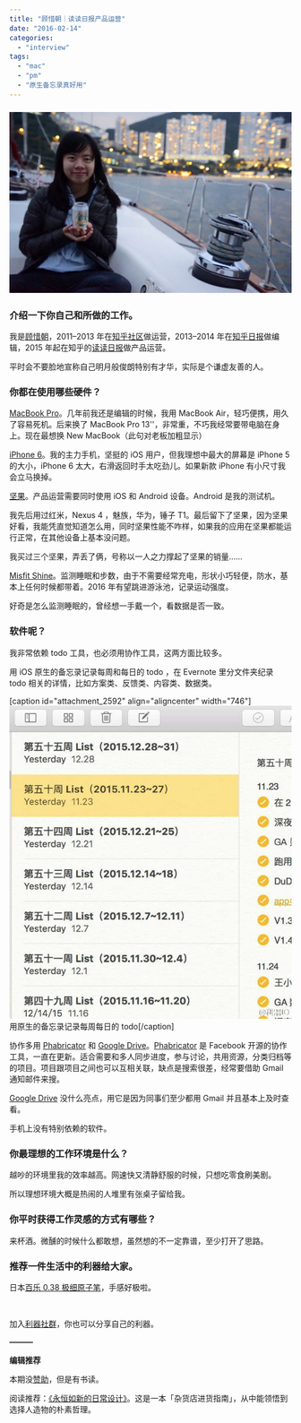 ```yaml
---
title: "顾惜朝｜读读日报产品运营"
date: "2016-02-14"
categories: 
  - "interview"
tags: 
  - "mac"
  - "pm"
  - "原生备忘录真好用"
---
```


### ![guxizhao](/images/guxizhao.jpg)

### 介绍一下你自己和所做的工作。

我是[顾惜朝](https://www.zhihu.com/people/guxizhao)，2011–2013 年在[知乎社区](https://www.zhihu.com/)做运营，2013–2014 年在[知乎日报](https://daily.zhihu.com/)做编辑，2015 年起在知乎的[读读日报](https://dudu.zhihu.com/)做产品运营。

平时会不要脸地宣称自己明月般俊朗特别有才华，实际是个谦虚友善的人。

### 你都在使用哪些硬件？

[MacBook Pro](https://www.apple.com/cn/macbook-pro/)。几年前我还是编辑的时候，我用 MacBook Air，轻巧便携，用久了容易死机。后来换了 MacBook Pro 13''，非常重，不巧我经常要带电脑在身上。现在最想换 New MacBook（此句对老板加粗显示）

[iPhone 6](https://www.apple.com/cn/iphone/)。我的主力手机，坚挺的 iOS 用户，但我理想中最大的屏幕是 iPhone 5 的大小，iPhone 6 太大，右滑返回时手太吃劲儿。如果新款 iPhone 有小尺寸我会立马换掉。

[坚果](https://www.smartisan.com/jianguo/#/overview)。产品运营需要同时使用 iOS 和 Android 设备。Android 是我的测试机。

我先后用过红米，Nexus 4 ，魅族，华为，锤子 T1。最后留下了坚果，因为坚果好看，我能凭直觉知道怎么用，同时坚果性能不咋样，如果我的应用在坚果都能运行正常，在其他设备上基本没问题。

我买过三个坚果，弄丢了俩，号称以一人之力撑起了坚果的销量……

[Misfit Shine](https://misfit.com/products/shine)。监测睡眠和步数，由于不需要经常充电，形状小巧轻便，防水，基本上任何时候都带着。2016 年有望跳进游泳池，记录运动强度。

好奇是怎么监测睡眠的，曾经想一手戴一个，看数据是否一致。

### 软件呢？

我非常依赖 todo 工具，也必须用协作工具，这两方面比较多。

用 iOS 原生的备忘录记录每周和每日的 todo ，在 Evernote 里分文件夹纪录 todo 相关的详情，比如方案类、反馈类、内容类、数据类。

\[caption id="attachment\_2592" align="aligncenter" width="746"\]![用原生的备忘录记录每周每日的 todo](/images/guxizhao_note.jpg) 用原生的备忘录记录每周每日的 todo\[/caption\]

协作多用 [Phabricator](https://phabricator.org/) 和 [Google Drive](https://www.google.com/intl/zh-TW/drive/)。[Phabricator](https://phabricator.org/) 是 Facebook 开源的协作工具，一直在更新。适合需要和多人同步进度，参与讨论，共用资源，分类归档等的项目。项目跟项目之间也可以互相关联，缺点是搜索很差，经常要借助 Gmail 通知邮件来搜。

[Google Drive](https://www.google.com/intl/zh-TW/drive/) 没什么亮点，用它是因为同事们至少都用 Gmail 并且基本上及时查看。

手机上没有特别依赖的软件。

### 你最理想的工作环境是什么？

越吵的环境里我的效率越高。网速快又清静舒服的时候，只想吃零食刷美剧。

所以理想环境大概是热闹的人堆里有张桌子留给我。

### 你平时获得工作灵感的方式有哪些？

来杯酒。微醺的时候什么都敢想，虽然想的不一定靠谱，至少打开了思路。

### 推荐一件生活中的利器给大家。

日本[百乐 0.38 极细原子笔](https://www.amazon.cn/%E5%8A%9E%E5%85%AC%E7%94%A8%E5%93%81/dp/B00GD07KNQ)，手感好极啦。

 

加入[利器社群](https://liqi.io/community/)，你也可以分享自己的利器。

**———**

**编辑推荐**

本期没[赞助](https://liqi.io/sponsorship/)，但是有书读。

阅读推荐：[《永恒如新的日常设计》](https://www.amazon.cn/%E6%B0%B8%E6%81%92%E5%A6%82%E6%96%B0%E7%9A%84%E6%97%A5%E5%B8%B8%E8%AE%BE%E8%AE%A1-%E5%B0%8F%E6%9E%97%E5%92%8C%E4%BA%BA/dp/B013UM7RKA/)。这是一本「杂货店进货指南」，从中能领悟到选择人造物的朴素哲理。
